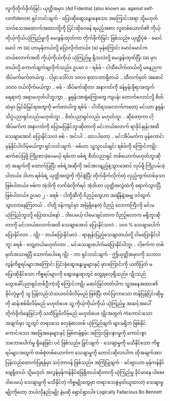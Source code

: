 လူကိုတိုက်ခိုက်ခြင်း ယုတ္တိအမှား (Ad Fidentia)
(also known as: against self-confidence)
ရှင်းလင်းချက် - ပြောဆိုဆွေးနွေးနေသော အကြောင်းအရာ သို့မဟုတ် သက်သေအထောက်အထားတို့ကို ငြင်းဆိုဝေဖန် ရမည့်အစား လူတစ်ယောက်၏ ကိုယ့်ကိုယ့်ကိုယ်ယုံကြည်မှုကို မေးခွန်းထုတ်ကာ တိုက်ခိုက်ခြင်း ဖြစ်သည်။ 
ယုတ္တိပုံစံ - မောင်မောင် က (ခ) ဟာမှန်တယ်လို့ ပြောလိုက်တယ်။ (ခ) မှန်ကြောင်း မောင်မောင်က ဘယ်လောက်အထိ ကိုယ့်ကိုယ်ကိုယ် ယုံကြည်မှု ရှိသလဲလို့ မေးခွန်းထုတ်ပြီး (ခ) မှားတယ်လို့ ကောက်ချက်ချလိုက်သည်။ 
ဥပမာ ၁ - 
ရစ်ခ် - ငါထီပေါက်တယ်လို့ မနေ့ညက အိပ်မက်မက်တယ်ကွ .. ငါ့မှာ ဒေါ်လာ ၁၀၀၀ စုထားတာရှိတယ် .. ထီလက်မှတ် အစောင် ၁၀၀၀ ဝယ်လိုက်မယ်ကွာ ..
ဗစ် - အိပ်မက်ဆိုတာ အနာဂတ်ကို ခန့်မှန်းဖို့ရာအတွက် ရေရာတဲ့ အရာမဟုတ်ပါဘူးကွာ .. နူရုန်းအာရုံကြောတွေ ကျပန်း တောက်လောင်လို့ စိတ်ထဲမှာ မြင်မိမြင်ရာတွေကို မက်တာပါကွ
ရစ်ခ် - ငါသိရသလောက်ကတော့ မင်းဟာ နူရုန်းသိပ္ပံပညာရှင်လည်းမဟုတ်ဘူး .. စိတ်ပညာရှင်လည်း မဟုတ်ဘူး .. ဆိုတော့ကာ ငါ့အိပ်မက်က အနာဂတ်ကို ပြောမပြနိုင်ဘူးဆိုတာကို မင်းဘယ်လောက် ရာခိုင်နှုန်းအထိ သေချာအောင် ပြောနိုင်သလဲ
ဗစ် - အင်းပါ .. ထားပါတော့ .. မင်းအိပ်မက်က မှန်ကောင်း မှန်နိုင်ပါလိမ့်မယ်ကွာ 
ရှင်းလင်းချက် -  ဗစ်ဟာ သူ့သူငယ်ချင်း ရစ်ခ်ကို ကြောင်းကျိုးဆက်စပ်ပြဖို့ ကြိုးစားခဲ့ပေမယ့် ရစ်ဟာ ဗစ်ရဲ့ စိတ်ပညာရှင် တစ်ယောက်မဟုတ်ဘူးဆိုတဲ့ အချက်ကို ထောက်ပြပြီး ဗစ်ရဲ့အဆိုကို အင်အားချည့်နဲ့သွားအောင် လုပ်ဖို့ ကြိုးပမ်းခဲ့ပါတယ်။ ဒါဟာ ရစ်ခ်ရဲ့ ယုတ္တိအလွဲကို ကိုင်စွဲပြီး တိုက်ခိုက်လိုက်တဲ့ လှည့်ကွက်တစ်ခုသာ ဖြစ်ပါတယ်။ ဗစ်က အဲ့ဒါကို လက်ခံလိုက်ရင် အဲ့ဒါဟာ ယုတ္တိအလွဲထဲကို ရောက်သွားပြီ ဖြစ်ပါတယ်။ 
ဥပမာ ၂ -
ခရစ် - ငါတို့ဆီကို ဝိဉာဉ်တွေဟာ အချိန်နဲ့အမျှ ဝင်ထွက်သွားလာနေကြတယ် .. ငါတို့ ဝန်းကျင်မှာ အမြဲရှိနေတဲ့ ဝိဉာဉ် လောကကြီးကို မင်းမယုံကြည်ဘူးလို့ ပြောတယ်နော် .. ဒါပေမယ့် ငါမေးချင်တာက ဝိဉာဉ်လောက မရှိဘူးဆိုတာကို မင်းဘယ်လောက်အထိ သေချာအောင် ပြောနိုင်သလဲ .. ၁၀၀ % သေချာပေါက် ပြောနိုင်လား ..
ဂျိုး - ဘယ်ပြောနိုင်မလဲ .. ရာနှုန်းပြည့်သေချာတယ်လို့ ငါမပြောနိုင်ပါဘူး
ခရစ် - တွေ့တယ်မဟုတ်လား .. မင်းသေချာပေါက်မပြောနိုင်ပါဘူး .. ငါ့ဖက်က တစ်မှတ်အသာရပြီ သောက်ပေါရေ
ဂျိုး - ဘာ 
ရှင်းလင်းချက် - ဤယုတ္တိအမှားကို သဘာဝလွန်ကိစ္စရပ်များအကြောင်း ငြင်းခုံဆွေးနွေးမှုများနှင့် မှားကြောင်းကို ယတိပြတ် မပြောဆိုနိုင်သော ကိစ္စရပ်များကို ဆွေးနွေးရာတွင် တွေ့ရလေ့ရှိသည်။ ဂျိုးသည် တွေးခေါ်ပညာရှင်တစ်ဦးကဲ့သို့ ကြောင်းကျိုး မဆင်ခြင်တတ်ပါက သူ့အနေအထား၏ ခိုင်လုံမှုကို သူ ပြန်လည်သံသယဝင်မိလိမ့်မည် ဖြစ်ပြီး တင်ပြလာသော တန်ပြန်ငြင်းဆိုမှုကို ဆန်းစစ်မိလိမ့်မည် မဟုတ်ပေ။ သူ့ ကိုယ့်ကိုယ်ကိုယ် ယုံကြည်မှု အဆင့်အပေါ် တိုက်ခိုက်နေခြင်းကို သတိပြုမိလိမ့်မည် မဟုတ်ပေ။ ဂျိုးအတွက် ကံကောင်းသော အချက်မှာ သူ့တွင် တရားသေ လှေနံဓားထစ် ယုံကြည်ချက် များမရှိဘဲ ဖြစ်နိုင်ကောင်းသော အခြေအနေများနှင့် ဖြစ်တန်စွမ်း အကြားခြားနားမှုကို ကောင်းစွာ သဘောပေါက်မှု ရှိနေခြင်း ပင် ဖြစ်သည်။ 
ခြွင်းချက် - သေချာမှုကို မသိနိုင်သော ကိစ္စရပ်များအတွက် တစ်စုံတစ်ယောက်က သေချာမှုကို တောင်းဆိုလာပါက ထိုအချက်အား ပြန်လည်ထောက်ပြရန်မှာ သင့်တာဝန် ဖြစ်သည်။ 
အကြံပြုချက် - ခင်ဗျားဟာ မှန်ကန်နိုင်ချေရှိတယ် သို့မဟုတ် အလွန်မှန်ကန်နိုင်ခြေရှိတယ်ဆိုတာကို ယုံကြည်မှု ခိုင်မာနေ ပါစေ။ ဒါပေမယ့် သေချာမှုကို မသိနိုင်တဲ့ ကိစ္စမျိုးတွေမှာ တရားသေစွဲမှတ်ယူထားတဲ့ သေချာမှုမျိုးကိုတော့ ဘယ်လိုနည်းမျိုး နဲ့မဆို ရှောင်ရှားပါ။ 
Logically Fallacious
Bo Bennett